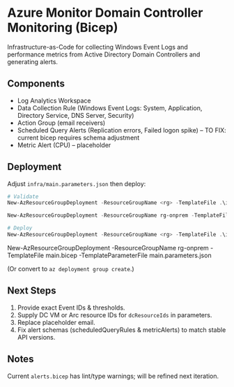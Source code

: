 # Azure Monitor Domain Controller Monitoring (Bicep)

Infrastructure-as-Code for collecting Windows Event Logs and performance metrics from Active Directory Domain Controllers and generating alerts.

## Components
- Log Analytics Workspace
- Data Collection Rule (Windows Event Logs: System, Application, Directory Service, DNS Server, Security)
- Action Group (email receivers)
- Scheduled Query Alerts (Replication errors, Failed logon spike) – TO FIX: current bicep requires schema adjustment
- Metric Alert (CPU) – placeholder

## Deployment
Adjust `infra/main.parameters.json` then deploy:

```powershell
# Validate
New-AzResourceGroupDeployment -ResourceGroupName <rg> -TemplateFile .\infra\main.bicep -TemplateParameterFile .\infra\main.parameters.json -WhatIf

New-AzResourceGroupDeployment -ResourceGroupName rg-onprem -TemplateFile main.bicep -TemplateParameterFile main.parameters.json -WhatIf

# Deploy
New-AzResourceGroupDeployment -ResourceGroupName <rg> -TemplateFile .\infra\main.bicep -TemplateParameterFile .\infra\main.parameters.json
```

New-AzResourceGroupDeployment -ResourceGroupName rg-onprem -TemplateFile main.bicep -TemplateParameterFile main.parameters.json

(Or convert to `az deployment group create`.)

## Next Steps
1. Provide exact Event IDs & thresholds.
2. Supply DC VM or Arc resource IDs for `dcResourceIds` in parameters.
3. Replace placeholder email.
4. Fix alert schemas (scheduledQueryRules & metricAlerts) to match stable API versions.

## Notes
Current `alerts.bicep` has lint/type warnings; will be refined next iteration.
